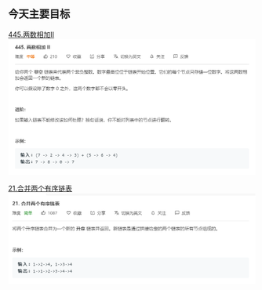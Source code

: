 ## 今天主要目标
[445.两数相加II](https://leetcode-cn.com/problems/add-two-numbers-ii/)
![add-two-numbers-ii](./today/images/add-two-numbers-ii.png)

[21.合并两个有序链表](https://leetcode-cn.com/problems/merge-two-sorted-lists/)
![merge-two-sorted-lists](./today/images/merge-two-sorted-lists.png)
